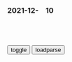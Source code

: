 ### 2021-12-　10

```note
```

<table id="tbc" style="white-space:pre-wrap">
</table>
<button onclick="toggleb()">toggle</button>
<button onclick="loadparse()">loadparse</button>
<br>
<!-- 🌸<br>🍅-　-🍑<hr>🍀 -->
<pre>
<textarea rows="30" cols="100" style="display: none" id="tar">

<font size="2"><b>
真敢说！杜甫夸李白的名句，莫言提出质疑：不过是诗人的夸张罢了</b></font><br>
https://mbd.baidu.com/newspage/data/landingsuper?context=%7B%22nid%22%3A%22news_8964996858731979419%22%7D&n_type=-1&p_from=-1

华罗庚，就曾专门写诗调侃唐代诗人卢纶的《和张仆射塞下曲》，华罗庚写道：

北方大雪时，群雁早南归。月黑风高夜，怎得见鸟飞？

<font size="1" style="color:#DCDCDC"><b>2021/12/10 下午3:32:18</b></font><br>

<font size="2"><b>
新zg首次出席联大会议代表团的组建始末--zggcd新闻--zggcd新闻网</b></font><br>
http://cpc.people.com.cn/GB/85037/85039/7455957.html

这是非洲黑人兄弟把我们抬进去的，不去就脱离群z了。

<font size="1" style="color:#DCDCDC"><b>2021/12/10 下午2:49:53</b></font><br>

<font size="2"><b>
在赞成票的比例上欧洲高于非洲，怎么说是非洲抬zg进联合国？</b></font><br>
https://baijiahao.baidu.com/s?id=1697396403788071834&wfr=spider&for=pc

<font size="1" style="color:#DCDCDC"><b>2021/12/10 下午2:50:26</b></font><br>

<font size="2"><b>
让子弹飞：建议不要一个人看，这才叫演戏，这才叫经典，受益终生,影视,动作片,好看视频</b></font><br>
https://haokan.baidu.com/v?vid=15677337256240576962&sfrom=baidu-feed

我不是土匪，我是县长。县长挣钱得讲究个名正言顺才是。

我们没胆子剿匪，但是借剿匪知名敛财的胆子还是有，而且很大。

步子迈大了，容易扯着蛋。

<font size="1" style="color:#DCDCDC"><b>2021/12/10 下午2:27:20</b></font><br>

<font size="2"><b>
乾隆：十三爷临走前一席话，堪称全剧经典！老十四当场泪目！,影视,历史片,好看视频</b></font><br>
https://haokan.baidu.com/v?vid=7703806555972458473

酗酒，赌博。斗蛐蛐，斗蝈蝈。不会骑马，不会射箭。还不想做工，不要务农。按月领粮米，到时候还要聚在一起造谣生事，这就是我们旗人。

这难道只是h人的事吗？
坐靠gj来养活他们。

<font size="1" style="color:#DCDCDC"><b>2021/12/10 下午2:03:10</b></font><br>

<font size="2"><b>
成人限定，负能量冰激凌广告_哔哩哔哩_bilibili</b></font><br>
https://www.bilibili.com/video/BV1kh411x74y

你们今天做了什么值得吃冰激淋。

努力赚钱，但还是不够付贷款。

贷款
就像是水刑，只是自己对自己执行。

生日快乐，离无法避免的结局又更靠近了一步。

的浣熊
小孩问：“你经历了什么，才沦落到在冰淇淋车里数落小孩？”

<font size="1" style="color:#DCDCDC"><b>2021/12/10 下午1:28:59</b></font><br>

<font size="2"><b>
《康熙王朝》中卧底在索额图府中隶属十三衙门的老蔡到底是谁的人</b></font><br>
https://baijiahao.baidu.com/s?id=1652164929288674210&wfr=spider&for=pc

<font size="1" style="color:#DCDCDC"><b>2021/12/10 下午1:24:00</b></font><br>

<font size="2"><b>
王爷：慈禧逃到山西，猛吃肉臊子刀削面，吃着比山珍海味还香！,影视,历史片,好看视频</b></font><br>
https://haokan.baidu.com/v?vid=7263201058018298806&sfrom=baidu-feed

怪只怪义和团，太不做脸。弄得大家伙，落到这个地步。

<font size="1" style="color:#DCDCDC"><b>2021/12/10 上午11:39:59</b></font><br>

<font size="2"><b>
e近卫坦克军奔赴前线，一律抹去涂装编号，拜登紧急联络w克兰|俄军_网易订阅</b></font><br>
https://www.163.com/dy/article/GQRPOOFU0515D8SH.html

<font size="1" style="color:#DCDCDC"><b>2021/12/10 上午11:34:59</b></font><br>

<font size="2"><b>
老爸的爱情 第5集 老爸的爱情 05-电视剧-高清完整正版视频在线观看-优酷</b></font><br>
https://v.youku.com/v_show/id_XMTM4Mjc3MDU4MA==.html

好多人都这么说，嫉妒呗，这就是嫉妒。

你们排多少人？
　相当于一个连。
打完这仗以后，你们排还剩多少？
　就剩我一个了。
损失了那么多年轻的生命，才把那破汕头拿下来，你觍着脸说你赢了。如果不牺牲人或少牺牲人，你拿得下来吗？

你看看你过的什么日子，你再看看我。我就问你谁给你这个q力？

轻描淡写一句话就完了？你们当g的永远都这样，随便一句话，底下人的命运就被决定了。

这不是我想要的，但是我主宰不了自己的生活。

<font size="1" style="color:#DCDCDC"><b>2021/12/10 上午11:08:57</b></font><br>

<font size="2"><b>
2000年前的“电池”，在伊拉克出土，是外星科技还是穿越者杰作？</b></font><br>
https://mbd.baidu.com/newspage/data/landingsuper?context=%7B%22nid%22%3A%22news_9990685682677952786%22%7D&n_type=-1&p_from=-1

<font size="1" style="color:#DCDCDC"><b>2021/12/10 上午10:59:03</b></font><br>

<font size="2"><b>
朱元璋：皇帝推翻元朝，前朝宰相专门前来，看看未来新朝的天子,影视,历史片,好看视频</b></font><br>
https://haokan.baidu.com/v?vid=5569736281109269303&sfrom=baidu-feed

这位元末最为忠诚干练的宰相，不久后就死于朝廷内争当中。至此元朝实际上已经崩溃。

<font size="1" style="color:#DCDCDC"><b>2021/12/10 上午10:50:51</b></font><br>

<font size="2"><b>
外星高级文明进化太震撼，没有身体，只剩下不死不灭的神经组织_哔哩哔哩_bilibili</b></font><br>
https://www.bilibili.com/video/BV13T4y1o7kD

人类创造出文明的关键是合作，是知识分享，并且会把这些只是一代一代地传下去。

人类文明就像这辆车一样，在以前的解决反感基础上进行提高和创造。而章鱼纵使有九个大脑，但它终究只是一个单独的个体，所以能达到的成就非常有限。

天体物理学家们认为，任何真正发达的文明，都应该能直接从太阳获取其所需要的全部能源。

<font size="1" style="color:#DCDCDC"><b>2021/12/10 上午10:44:14</b></font><br>

<font size="1"><b>
外星高级文明进化太震撼，没有身体，只剩下不死不灭的神经组织,科学,太空探索,好看视频</b></font><br>
https://haokan.baidu.com/v?vid=12462368324377952800&sfrom=baidu-feed

<font size="1" style="color:#DCDCDC"><b>2021/12/10 上午10:31:57</b></font><br>

<font size="2"><b>
当一个人抠门抠到最高境界时，抠门就变成了扣墙啊,搞笑,幽默短剧,好看视频</b></font><br>
https://haokan.baidu.com/v?vid=16921262429644994861&sfrom=baidu-feed

<font size="1" style="color:#DCDCDC"><b>2021/12/10 上午10:28:49</b></font><br>

<font size="2"><b>
小黄人大眼萌：高智商博士发明时光机，怎料误杀本体，全军覆没,动漫,欧美动漫,好看视频</b></font><br>
https://haokan.baidu.com/v?vid=681147757288485334&sfrom=baidu-feed

<font size="1" style="color:#DCDCDC"><b>2021/12/10 上午10:26:21</b></font><br>

</textarea>
</pre>
<!-- 🍀<br>🍑-　-🍅<hr>🌸 -->

```tip
```

<script src="https://cdn.jsdelivr.net/npm/jquery@3.5.1/dist/jquery.min.js"></script>

<link rel="stylesheet" href="https://cdn.jsdelivr.net/gh/fancyapps/fancybox@3.5.7/dist/jquery.fancybox.min.css" />
<script src="https://cdn.jsdelivr.net/gh/fancyapps/fancybox@3.5.7/dist/jquery.fancybox.min.js"></script>

<script type="text/javascript">

var __urlRegex = /(\b(https?|ftp|file):\/\/[-A-Z0-9+&@#\/%?=~_|!:,.;]*[-A-Z0-9+&@#\/%=~_|])/ig;
var __imgRegex = /\.(?:jpe?g|gif|png)$/i;

loadparse();

function parseURL($string){

    var exp = __urlRegex;
    return $string.replace(exp,function(match){
            __imgRegex.lastIndex=0;
            if(__imgRegex.test(match)){
                return '<a data-fancybox="gallery" href="' + match.replace("/p=700", "")
                 + '"><img src="' + match.replace("/p=700", "/p=160x200")+'" width="64"></a>';
            }
            else{
                return '<a href="' + match + '" target="_blank">' + match + '</a>';
            }
        }
    );
}

function loadparse() {
  tbc.innerHTML = parseURL(tar.value);
}

function toggleb() {
  var x = document.getElementById("tar");
  if (x.style.display === "none") {
    x.style.display = "";
  } else {
    x.style.display = "none";
  }
}

</script>
